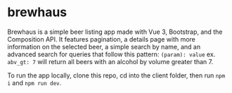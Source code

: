 # brewhaus
Brewhaus is a simple beer listing app made with Vue 3, Bootstrap, and the Composition API. It features pagination, a details page with more information on the selected beer, a simple search by name, and an advanced search for queries that follow this pattern: `(param): value` ex. `abv_gt: 7` will return all beers with an alcohol by volume greater than 7.

To run the app locally, clone this repo, cd into the client folder, then run `npm i` and `npm run dev`.
